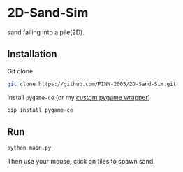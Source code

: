 # 2D-Sand-Sim
sand falling into a pile(2D).

## Installation

Git clone
```bash
git clone https://github.com/FINN-2005/2D-Sand-Sim.git
```
Install ```pygame-ce``` (or my [custom pygame wrapper](https://github.com/FINN-2005/pygame_template))
```bash
pip install pygame-ce
```

## Run
```bash
python main.py
```
Then use your mouse, click on tiles to spawn sand.